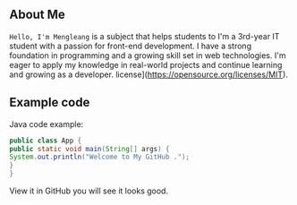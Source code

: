 ## About Me
`Hello, I'm Mengleang` is a subject that helps students to 
I'm a 3rd-year IT student with a passion for front-end development. I have a strong foundation in programming and a growing skill set in web technologies. I'm eager to apply my knowledge in real-world projects and continue learning and growing as a developer.
license](https://opensource.org/licenses/MIT).
## Example code
Java code example:
```Java
public class App {
public static void main(String[] args) {
System.out.println("Welcome to My GitHub .");
}
}
```
View it in GitHub you will see it looks good.
